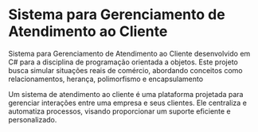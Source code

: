 # Sistema para Gerenciamento de Atendimento ao Cliente #


Sistema para Gerenciamento de Atendimento ao Cliente desenvolvido em C# para a disciplina de programação orientada a objetos. Este projeto busca simular situações reais de comércio, abordando conceitos como relacionamentos, herança, polimorfismo e encapsulamento

Um sistema de atendimento ao cliente é uma plataforma projetada para gerenciar interações entre uma empresa e seus clientes. Ele centraliza e automatiza processos, visando proporcionar um suporte eficiente e personalizado.



